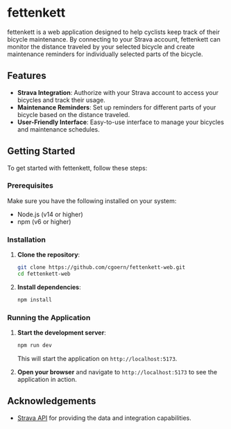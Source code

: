 # fettenkett

fettenkett is a web application designed to help cyclists keep track of their bicycle maintenance. By connecting to your Strava account, fettenkett can monitor the distance traveled by your selected bicycle and create maintenance reminders for individually selected parts of the bicycle.

## Features

- **Strava Integration**: Authorize with your Strava account to access your bicycles and track their usage.
- **Maintenance Reminders**: Set up reminders for different parts of your bicycle based on the distance traveled.
- **User-Friendly Interface**: Easy-to-use interface to manage your bicycles and maintenance schedules.

## Getting Started

To get started with fettenkett, follow these steps:

### Prerequisites

Make sure you have the following installed on your system:

- Node.js (v14 or higher)
- npm (v6 or higher)

### Installation

1. **Clone the repository**:

   ```bash
   git clone https://github.com/cgoern/fettenkett-web.git
   cd fettenkett-web
   ```

2. **Install dependencies**:

   ```bash
   npm install
   ```

### Running the Application

1. **Start the development server**:

   ```bash
   npm run dev
   ```

   This will start the application on `http://localhost:5173`.

2. **Open your browser** and navigate to `http://localhost:5173` to see the application in action.

## Acknowledgements

- [Strava API](https://developers.strava.com/) for providing the data and integration capabilities.
